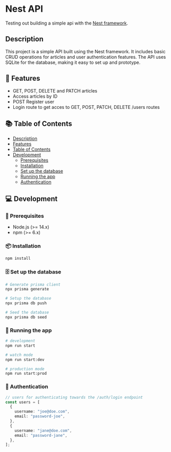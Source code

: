 # Nest API

Testing out building a simple api with the [Nest framework](https://nestjs.com/).

## Description

This project is a simple API built using the Nest framework. It includes basic CRUD operations for articles and user authentication features. The API uses SQLite for the database, making it easy to set up and prototype.

<h2><a id="features">🌟 Features</a></h2>

- GET, POST, DELETE and PATCH articles
- Access articles by ID
- POST Register user
- Login route to get acces to GET, POST, PATCH, DELETE /users routes

<h2><a id="table-of-contents">📚 Table of Contents</a></h2>

- [Description](#description)
- [Features](#features)
- [Table of Contents](#table-of-contents)
- [Development](#development)
  - [Prerequisites](#prerequisites)
  - [Installation](#installation)
  - [Set up the database](#set-up-the-database)
  - [Running the app](#running-the-app)
  - [Authentication](#authentication)

<h2><a id="development">💻 Development</a></h2>

<h3><a id="prerequisites">🔧 Prerequisites</a></h3>

- Node.js (>= 14.x)
- npm (>= 6.x)

<h3><a id="installation">📦 Installation</a></h3>

```bash
npm install
```
<h3><a id="set-up-the-database">🗄️ Set up the database</a></h3>

```bash
# Generate prisma client
npx prisma generate

# Setup the database
npx prisma db push

# Seed the database
npx prisma db seed
```

<h3><a id="running-the-app">🚀 Running the app</a></h3>

```bash
# development
npm run start

# watch mode
npm run start:dev

# production mode
npm run start:prod
```

<h3><a id="authentication">🔐 Authentication</a></h3>

```ts
// users for authenticating towards the /auth/login endpoint
const users = [
  {
    username: "joe@doe.com",
    email: "password-joe",
  },
  {
    username: "jane@doe.com",
    email: "password-jane",
  },
];
```